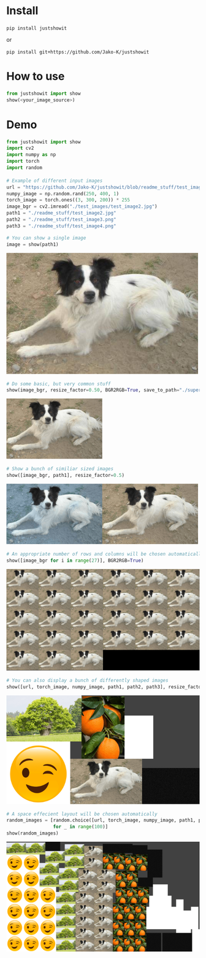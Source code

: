 # Install

`pip install justshowit`

or 

`pip install git+https://github.com/Jako-K/justshowit`

# How to use
```python
from justshowit import show 
show(<your_image_source>)
```

# Demo


```python
from justshowit import show 
import cv2
import numpy as np
import torch
import random

# Example of different input images
url = "https://github.com/Jako-K/justshowit/blob/readme_stuff/test_image1.png"
numpy_image = np.random.rand(250, 400, 1)
torch_image = torch.ones((3, 300, 200)) * 255
image_bgr = cv2.imread("./test_images/test_image2.jpg")
path1 = "./readme_stuff/test_image2.jpg"
path2 = "./readme_stuff/test_image3.png"
path3 = "./readme_stuff/test_image4.png"
```


```python
# You can show a single image
image = show(path1)
```

![](https://github.com/Jako-K/justshowit/blob/main/readme_stuff/1.jpg?raw=True)


```python
# Do some basic, but very common stuff
show(image_bgr, resize_factor=0.50, BGR2RGB=True, save_to_path="./super_nice_image.png")
```

![](https://github.com/Jako-K/justshowit/blob/main/readme_stuff/2.png?raw=True)


```python
# Show a bunch of similiar sized images 
show([image_bgr, path1], resize_factor=0.5)
```

![](https://github.com/Jako-K/justshowit/blob/main/readme_stuff/3.png?raw=True)


```python
# An appropriate number of rows and columns will be chosen automatically
show([image_bgr for i in range(27)], BGR2RGB=True)
```

![](https://github.com/Jako-K/justshowit/blob/main/readme_stuff/4.png?raw=True)


```python
# You can also display a bunch of differently shaped images
show([url, torch_image, numpy_image, path1, path2, path3], resize_factor=0.5)
```

![](https://github.com/Jako-K/justshowit/blob/main/readme_stuff/5.png?raw=True)

```python
# A space effecient layout will be chosen automatically
random_images = [random.choice([url, torch_image, numpy_image, path1, path2, path3]) 
                 for _ in range(100)]
show(random_images)
```

![](https://github.com/Jako-K/justshowit/blob/main/readme_stuff/6.png?raw=True)
